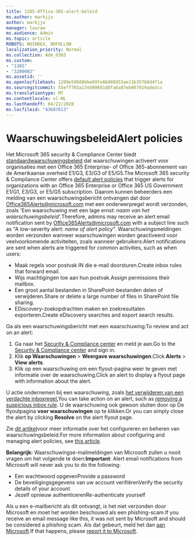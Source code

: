 ```yaml
---
title: 1385-Office-365-alert-beleid
ms.author: markjjo
author: markjjo
manager: lauraw
ms.audience: Admin
ms.topic: article
ROBOTS: NOINDEX, NOFOLLOW
localization_priority: Normal
ms.collection: Adm_O365
ms.custom:
- "1385"
- "3200002"
ms.assetid: ''
ms.openlocfilehash: 1209e59668bbe69fe88408933ae11b357b8d4f1a
ms.sourcegitcommit: 55eff703a17e500681d8fa6a87eb067019ade3cc
ms.translationtype: MT
ms.contentlocale: nl-NL
ms.lasthandoff: 04/22/2020
ms.locfileid: "43687613"
---
```

# <a name="alert-policies"></a><span data-ttu-id="52ff3-102">Waarschuwingsbeleid</span><span class="sxs-lookup"><span data-stu-id="52ff3-102">Alert policies</span></span>

<span data-ttu-id="52ff3-103">Het Microsoft 365 security & Compliance Center biedt [standaardwaarschuwingsbeleid](https://docs.microsoft.com/office365/securitycompliance/alert-policies#default-alert-policies) dat waarschuwingen activeert voor organisaties met een Office 365 Enterprise- of Office 365-abonnement van de Amerikaanse overheid E1/G3, E3/G3 of E5/G5.</span><span class="sxs-lookup"><span data-stu-id="52ff3-103">The Microsoft 365 security & Compliance Center offers [default alert policies](https://docs.microsoft.com/office365/securitycompliance/alert-policies#default-alert-policies) that trigger alerts for organizations with an Office 365 Enterprise or Office 365 US Government E1/G1, E3/G3, or E5/G5 subscription.</span></span> <span data-ttu-id="52ff3-104">Daarom kunnen beheerders een melding van een waarschuwingsbericht ontvangen dat door Office365Alerts@microsoft.com met een onderwerpregel wordt verzonden, zoals 'Een waarschuwing met een lage ernst: *naam van het waarschuwingsbeleid'.*</span><span class="sxs-lookup"><span data-stu-id="52ff3-104">Therefore, admins may receive an alert email notification sent by Office365Alerts@microsoft.com with a subject line such as "A low-severity alert: *name of alert policy*".</span></span> <span data-ttu-id="52ff3-105">Waarschuwingsmeldingen worden verzonden wanneer waarschuwingen worden geactiveerd voor veelvoorkomende activiteiten, zoals wanneer gebruikers:</span><span class="sxs-lookup"><span data-stu-id="52ff3-105">Alert notifications are sent when alerts are triggered for common activities, such as when users:</span></span>

- <span data-ttu-id="52ff3-106">Maak regels voor postvak IN die e-mail doorsturen.</span><span class="sxs-lookup"><span data-stu-id="52ff3-106">Create inbox rules that forward email.</span></span>
- <span data-ttu-id="52ff3-107">Wijs machtigingen toe aan hun postvak.</span><span class="sxs-lookup"><span data-stu-id="52ff3-107">Assign permissions their mailbox.</span></span>
- <span data-ttu-id="52ff3-108">Een groot aantal bestanden in SharePoint-bestanden delen of verwijderen.</span><span class="sxs-lookup"><span data-stu-id="52ff3-108">Share or delete a large number of files in SharePoint file sharing.</span></span>
- <span data-ttu-id="52ff3-109">EDiscovery-zoekopdrachten maken en zoekresultaten exporteren.</span><span class="sxs-lookup"><span data-stu-id="52ff3-109">Create eDiscovery searches and export search results.</span></span>

<span data-ttu-id="52ff3-110">Ga als een waarschuwingsbericht met een waarschuwing:</span><span class="sxs-lookup"><span data-stu-id="52ff3-110">To review and act on an alert:</span></span>

1. <span data-ttu-id="52ff3-111">Ga naar het [Security & Compliance center](https://protection.office.com) en meld je aan.</span><span class="sxs-lookup"><span data-stu-id="52ff3-111">Go to the [Security & Compliance center](https://protection.office.com) and sign in.</span></span>
2. <span data-ttu-id="52ff3-112">Klik **op Waarschuwingen** > **Weergave waarschuwingen**.</span><span class="sxs-lookup"><span data-stu-id="52ff3-112">Click **Alerts** > **View alerts**.</span></span>
3. <span data-ttu-id="52ff3-113">Klik op een waarschuwing om een flyout-pagina weer te geven met informatie over de waarschuwing.</span><span class="sxs-lookup"><span data-stu-id="52ff3-113">Click an alert to display a flyout page with information about the alert.</span></span>

<span data-ttu-id="52ff3-114">U actie ondernemen bij een waarschuwing, zoals [het verwijderen van een verdachte inboxregel.](https://docs.microsoft.com/office365/securitycompliance/responding-to-a-compromised-email-account)</span><span class="sxs-lookup"><span data-stu-id="52ff3-114">You can take action on an alert, such as [removing a suspicious inbox rule](https://docs.microsoft.com/office365/securitycompliance/responding-to-a-compromised-email-account).</span></span> <span data-ttu-id="52ff3-115">U de waarschuwing ook gewoon sluiten door op De flyoutpagina **voor waarschuwingen** op te klikken.</span><span class="sxs-lookup"><span data-stu-id="52ff3-115">Or you can simply close the alert by clicking **Resolve** on the alert flyout page.</span></span>

<span data-ttu-id="52ff3-116">Zie [dit artikel](https://docs.microsoft.com/office365/securitycompliance/alert-policies)voor meer informatie over het configureren en beheren van waarschuwingsbeleid.</span><span class="sxs-lookup"><span data-stu-id="52ff3-116">For more information about configuring and managing alert policies, see  [this article](https://docs.microsoft.com/office365/securitycompliance/alert-policies).</span></span>

<span data-ttu-id="52ff3-117">**Belangrijk:** Waarschuwingse-mailmeldingen van Microsoft zullen u nooit vragen om het volgende te doen:</span><span class="sxs-lookup"><span data-stu-id="52ff3-117">**Important**: Alert email notifications from Microsoft will never ask you to do the following:</span></span>

- <span data-ttu-id="52ff3-118">Een wachtwoord opgeven</span><span class="sxs-lookup"><span data-stu-id="52ff3-118">Provide a password</span></span>
- <span data-ttu-id="52ff3-119">De beveiligingsgegevens van uw account verifiëren</span><span class="sxs-lookup"><span data-stu-id="52ff3-119">Verify the security details of your account</span></span>
- <span data-ttu-id="52ff3-120">Jezelf opnieuw authenticeren</span><span class="sxs-lookup"><span data-stu-id="52ff3-120">Re-authenticate yourself</span></span>

<span data-ttu-id="52ff3-121">Als u een e-mailbericht als dit ontvangt, is het niet verzonden door Microsoft en moet het worden beschouwd als een phishing-scam.</span><span class="sxs-lookup"><span data-stu-id="52ff3-121">If you receive an email message like this, it was not sent by Microsoft and should be considered a phishing scam.</span></span> <span data-ttu-id="52ff3-122">Als dat gebeurt, meld het dan [aan Microsoft](https://docs.microsoft.com/office365/SecurityCompliance/report-junk-email-and-phishing-scams-in-outlook-on-the-web-eop).</span><span class="sxs-lookup"><span data-stu-id="52ff3-122">If that happens, please [report it to Microsoft](https://docs.microsoft.com/office365/SecurityCompliance/report-junk-email-and-phishing-scams-in-outlook-on-the-web-eop).</span></span>